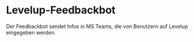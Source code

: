 # Levelup-Feedbackbot

Der Feedbackbot sendet Infos in MS Teams, die von Benutzern auf Levelup eingegeben werden.

